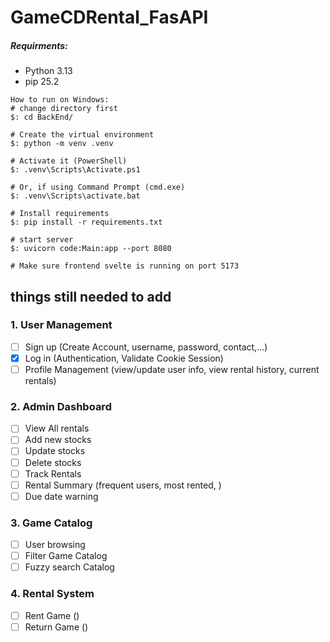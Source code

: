 # GameCDRental_FasAPI


##### Requirments:
- Python 3.13
- pip 25.2

```
How to run on Windows:
# change directory first
$: cd BackEnd/  

# Create the virtual environment  
$: python -m venv .venv

# Activate it (PowerShell)
$: .venv\Scripts\Activate.ps1

# Or, if using Command Prompt (cmd.exe)
$: .venv\Scripts\activate.bat

# Install requirements
$: pip install -r requirements.txt

# start server
$: uvicorn code:Main:app --port 8080

# Make sure frontend svelte is running on port 5173
```


 ## things still needed to add  

### 1. User Management  
- [ ] Sign up (Create Account, username, password, contact,...)  
- [x] Log in  (Authentication, Validate Cookie Session)  
- [ ] Profile Management  (view/update user info, view rental history, current rentals)  
### 2. Admin Dashboard  
- [ ] View All rentals  
- [ ] Add new stocks  
- [ ] Update stocks  
- [ ] Delete stocks  
- [ ] Track Rentals  
- [ ] Rental Summary (frequent users, most rented, )
- [ ] Due date warning  
### 3. Game Catalog  
- [ ] User browsing  
- [ ] Filter Game Catalog  
- [ ] Fuzzy search Catalog
### 4. Rental System
- [ ] Rent Game ()
- [ ] Return Game ()
